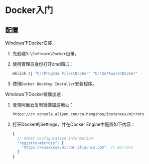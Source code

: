 # Docker入门

## 配置

Windows下Docker安装：

1.  先创建`D:\Software\Docker`目录。
2.  使用管理员身份打开cmd窗口：

    ```bash
    mklink /j "C:\Program Files\Docker" "D:\Software\Docker"
    ```

3.  使用`Docker Desktop Installer`安装程序。

Windows下Docker镜像加速：

1.  登录阿里云复制镜像加速地址：

    ```bash
    https://cr.console.aliyun.com/cn-hangzhou/instances/mirrors
    ```

2.  打开Docker的Settings，并在Docker Engine中配置如下内容：

    ```javascript
    {
      // Other configuration information
      "registry-mirrors": [
        "https://xxxxxxxx.mirror.aliyuncs.com"  // mirrors
      ]
    }
    ```
